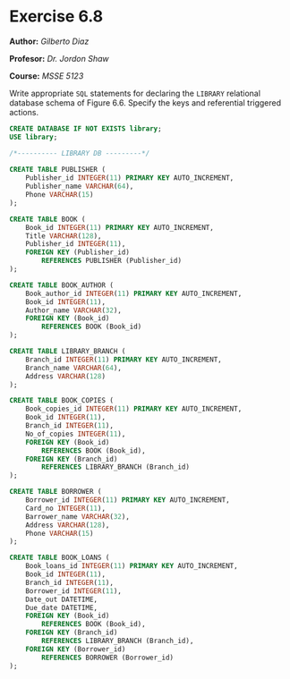 # Exercise 6.8
**Author:** *Gilberto Diaz*

**Profesor:** *Dr. Jordon Shaw*

**Course:** *MSSE 5123*

Write appropriate `SQL` statements for declaring the `LIBRARY` relational database schema of Figure 6.6. Specify the keys and referential triggered actions.
<br>

```sql
CREATE DATABASE IF NOT EXISTS library;
USE library;

/*---------- LIBRARY DB ---------*/
 
CREATE TABLE PUBLISHER (
	Publisher_id INTEGER(11) PRIMARY KEY AUTO_INCREMENT,
	Publisher_name VARCHAR(64),
	Phone VARCHAR(15)
);

CREATE TABLE BOOK (
	Book_id INTEGER(11) PRIMARY KEY AUTO_INCREMENT,
	Title VARCHAR(128),
	Publisher_id INTEGER(11),
	FOREIGN KEY (Publisher_id)
		REFERENCES PUBLISHER (Publisher_id)
);

CREATE TABLE BOOK_AUTHOR (
	Book_author_id INTEGER(11) PRIMARY KEY AUTO_INCREMENT,
	Book_id INTEGER(11),
	Author_name VARCHAR(32),
	FOREIGN KEY (Book_id)
		REFERENCES BOOK (Book_id)
);

CREATE TABLE LIBRARY_BRANCH (
	Branch_id INTEGER(11) PRIMARY KEY AUTO_INCREMENT,
	Branch_name VARCHAR(64),
	Address VARCHAR(128)
);

CREATE TABLE BOOK_COPIES (
	Book_copies_id INTEGER(11) PRIMARY KEY AUTO_INCREMENT,
	Book_id INTEGER(11),
	Branch_id INTEGER(11),
	No_of_copies INTEGER(11),
	FOREIGN KEY (Book_id)
		REFERENCES BOOK (Book_id),
	FOREIGN KEY (Branch_id)
		REFERENCES LIBRARY_BRANCH (Branch_id)
);

CREATE TABLE BORROWER (
	Borrower_id INTEGER(11) PRIMARY KEY AUTO_INCREMENT,
	Card_no INTEGER(11),
	Barrower_name VARCHAR(32),
	Address VARCHAR(128),
	Phone VARCHAR(15)
);

CREATE TABLE BOOK_LOANS (
	Book_loans_id INTEGER(11) PRIMARY KEY AUTO_INCREMENT,
	Book_id INTEGER(11),
 	Branch_id INTEGER(11),
  	Borrower_id INTEGER(11),
	Date_out DATETIME,
	Due_date DATETIME,
	FOREIGN KEY (Book_id)
		REFERENCES BOOK (Book_id),
 	FOREIGN KEY (Branch_id)
		REFERENCES LIBRARY_BRANCH (Branch_id),
	FOREIGN KEY (Borrower_id)
		REFERENCES BORROWER (Borrower_id)
);
```
